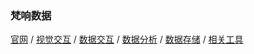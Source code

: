 ### 梵响数据

[官网](https://www.funxdata.com) / [视觉交互](https://ui.funxdata.com) / [数据交互](https://dx.funxdata.com) / [数据分析](https://da.funxdata.com) / [数据存储](https://ds.funxdata.com) / [相关工具](https://tools.funxdata.com)

